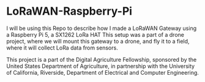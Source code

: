 # LoRaWAN-Raspberry-Pi
I will be using this Repo to describe how I made a LoRaWAN Gateway using a Raspberry Pi 5, a SX1262 LoRa HAT 
This setup was a part of a drone project, where we will mount this gateway to a drone, and fly it to a field, where it will collect LoRa data from sensors. 

This project is a part of the Digital Agriculture Fellowship, sponsored by the United States Department of Agriculture, in partnership with the University of California, Riverside, Department of Electrical and Computer Engineering.
